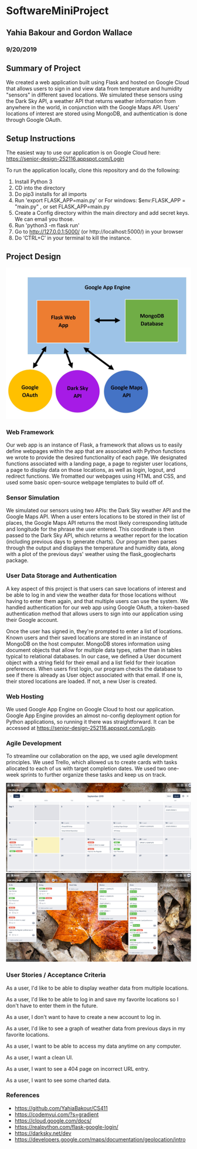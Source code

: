 # SoftwareMiniProject

## Yahia Bakour and Gordon Wallace

### 9/20/2019

## Summary of Project ##

We created a web application built using Flask and hosted on Google Cloud that allows users to sign in and view data from temperature and humidity "sensors" in different saved locations.  We simulated these sensors using the Dark Sky API, a weather API that returns weather information from anywhere in the world, in conjunction with the Google Maps API.  Users' locations of interest are stored using MongoDB, and authentication is done through Google OAuth.

## Setup Instructions

The easiest way to use our application is on Google Cloud here: https://senior-design-252116.appspot.com/Login

To run the application locally, clone this repository and do the following:

1. Install Python 3
2. CD into the directory
3. Do pip3 installs for all imports
4. Run 'export FLASK_APP=main.py' or For windows: $env:FLASK_APP = "main.py" , or set FLASK_APP=main.py
5. Create a Config directory within the main directory and add secret keys.  We can email you those.
6. Run 'python3 -m flask run'
7. Go to http://127.0.0.1:5000/ (or http://localhost:5000/) in your browser
8. Do ‘CTRL+C’ in your terminal to kill the instance.

## Project Design

![](https://github.com/YahiaBakour/SoftwareMiniProject/blob/master/images/diagram.JPG)

### Web Framework

Our web app is an instance of Flask, a framework that allows us to easily define webpages within the app that are associated with Python functions we wrote to provide the desired functionality of each page.  We designated functions associated with a landing page, a page to register user locations, a page to display data on those locations, as well as login, logout, and redirect functions.  We fromatted our webpages using HTML and CSS, and used some basic open-source webpage templates to build off of.

### Sensor Simulation

We simulated our sensors using two APIs: the Dark Sky weather API and the Google Maps API.  When a user enters locations to be stored in their list of places, the Google Maps API returns the most likely corresponding latitude and longitude for the phrase the user entered.  This coordinate is then passed to the Dark Sky API, which returns a weather report for the location (including previous days to generate charts).  Our program then parses through the output and displays the temperature and humidity data, along with a plot of the previous days' weather using the flask_googlecharts package.

### User Data Storage and Authentication

A key aspect of this project is that users can save locations of interest and be able to log in and view the weather data for those locations without having to enter them again, and that multiple users can use the system.  We handled authentication for our web app using Google OAuth, a token-based authentication method that allows users to sign into our application using their Google account.

Once the user has signed in, they're prompted to enter a list of locations.  Known users and their saved locations are stored in an instance of MongoDB on the host computer.  MongoDB stores information using document objects that allow for multiple data types, rather than in tables typical to relational databases.  In our case, we defined a User document object with a string field for their email and a list field for their location preferences.  When users first login, our program checks the database to see if there is already as User object associated with that email.  If one is, their stored locations are loaded.  If not, a new User is created.

### Web Hosting

We used Google App Engine on Google Cloud to host our application.  Google App Engine provides an almost no-config deployment option for Python applications, so running it there was straightforward.  It can be accessed at https://senior-design-252116.appspot.com/Login.

### Agile Development

To streamline our collaboration on the app, we used agile development principles.  We used Trello, which allowed us to create cards with tasks allocated to each of us with target completion dates.  We used two one-week sprints to further organize these tasks and keep us on track.

![](https://github.com/YahiaBakour/SoftwareMiniProject/blob/master/images/calendar.JPG)
![](https://github.com/YahiaBakour/SoftwareMiniProject/blob/master/images/trello.JPG)

### User Stories / Acceptance Criteria

As a user, I'd like to be able to display weather data from multiple locations.

As a user, I'd like to be able to log in and save my favorite locations so I don't have to enter them in the future.

As a user, I don't want to have to create a new account to log in.

As a user, I'd like to see a graph of weather data from previous days in my favorite locations.

As a user, I want to be able to access my data anytime on any computer.

As a user, I want a clean UI.

As a user, I want to see a 404 page on incorrect URL entry.

As a user, I want to see some charted data.

### References

* https://github.com/YahiaBakour/CS411
* https://codemyui.com/?s=gradient
* https://cloud.google.com/docs/
* https://realpython.com/flask-google-login/
* https://darksky.net/dev
* https://developers.google.com/maps/documentation/geolocation/intro



